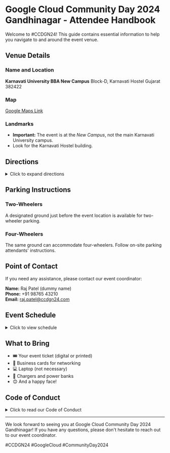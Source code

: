 # Google Cloud Community Day 2024 Gandhinagar - Attendee Handbook

Welcome to #CCDGN24! This guide contains essential information to help you navigate to and around the event venue.

## Venue Details

### Name and Location
**Karnavati University BBA New Campus**
Block-D, Karnavati Hostel
Gujarat 382422

### Map
[Google Maps Link](https://maps.app.goo.gl/en9VtRhCXVTKE9WAA)

### Landmarks
- **Important:** The event is at the *New Campus*, not the main Karnavati University campus.
- Look for the Karnavati Hostel building.

## Directions

<details>
<summary>Click to expand directions</summary>

1. Follow the Google Maps link above for turn-by-turn navigation.
2. Once you reach Karnavati University main entrance, continue past it.
3. Look for signs directing to the BBA New Campus.
4. The event venue (Block-D) will be near the Karnavati Hostel area.

</details>

## Parking Instructions

### Two-Wheelers
A designated ground just before the event location is available for two-wheeler parking.

### Four-Wheelers
The same ground can accommodate four-wheelers. Follow on-site parking attendants' instructions.

## Point of Contact

If you need any assistance, please contact our event coordinator:

**Name:** Raj Patel (dummy name)  
**Phone:** +91 98765 43210  
**Email:** raj.patel@ccdgn24.com

## Event Schedule

<details>
<summary>Click to view schedule</summary>

| Time | Activity | Speaker |
|------|----------|---------|
| 08:30 AM | Registration + Breakfast | - |
| 10:00 AM | Welcome note | Mehul Patel |
| 10:10 AM | Keynote | Rinkesh Bansal |
| 10:35 AM | Scaling your AI applications effortlessly using Cloud Run | Dharmesh Vaya |
| 11:20 AM | Multilingual RAG using Gemini and Elastic | Ashish Tiwari |
| 12:05 PM | Harnessing the Power of Google Cloud Functions for Serverless Architectures | Rajani Ekunde |
| 12:40 PM | Fun Activity/Surprise Sessions | Team CCDG |
| 01:20 PM | Security posture improvements for GCP | Runcy Oommen |
| 02:00 PM | Lunch Break | - |
| 03:15 PM | Exploring the Future: WASM & Kubernetes New Era Cloud-Native Application Deployment | Harsh Manvar |
| 04:00 PM | The Rise of Serverless Agents: A Beginner's Guide | Anubhav Singh |
| 04:45 PM | Building Multimodal Search with Gemini Vision model and RAG | Rishiraj Acharya |
| 05:30 PM | Closing Keynote | Mehul Patel |
| 06:00 PM | Hi Tea + Networking | - |

</details>

## What to Bring

- 🎟️ Your event ticket (digital or printed)
- 💼 Business cards for networking
- 💻 Laptop (not necessary)
- 🔌 Chargers and power banks
- 😊 And a happy face!

## Code of Conduct

<details>
<summary>Click to read our Code of Conduct</summary>

We are committed to providing a harassment-free and inclusive event experience for everyone regardless of gender, gender identity and expression, sexual orientation, disability, physical appearance, body size, race, age, religion, or nationality.

(Add full Code of Conduct here)

</details>

---

We look forward to seeing you at Google Cloud Community Day 2024 Gandhinagar! If you have any questions, please don't hesitate to reach out to our event coordinator.

#CCDGN24 #GoogleCloud #CommunityDay2024
